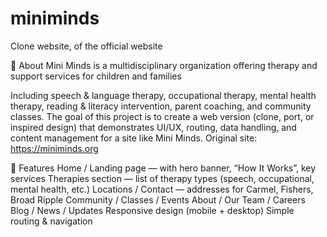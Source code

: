 # miniminds
Clone website, of the official website

🧠 About
Mini Minds is a multidisciplinary organization offering therapy and support services for children and families 

Including speech & language therapy, occupational therapy, mental health therapy, reading & literacy intervention, parent coaching, and community classes.
The goal of this project is to create a web version (clone, port, or inspired design) that demonstrates UI/UX, routing, data handling, and content management for a site like Mini Minds.
Original site: https://miniminds.org


🚀 Features
Home / Landing page — with hero banner, “How It Works”, key services
Therapies section — list of therapy types (speech, occupational, mental health, etc.)
Locations / Contact — addresses for Carmel, Fishers, Broad Ripple
Community / Classes / Events
About / Our Team / Careers
Blog / News / Updates
Responsive design (mobile + desktop)
Simple routing & navigation
